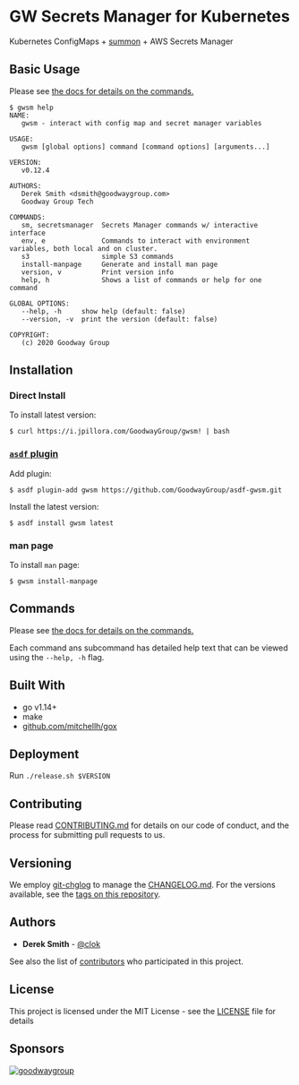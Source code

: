 # GW Secrets Manager for Kubernetes

Kubernetes ConfigMaps + [summon](https://github.com/cyberark/summon) + AWS Secrets Manager

## Basic Usage

Please see [the docs for details on the commands.](./docs/gwsm.md)

```
$ gwsm help
NAME:
   gwsm - interact with config map and secret manager variables

USAGE:
   gwsm [global options] command [command options] [arguments...]

VERSION:
   v0.12.4

AUTHORS:
   Derek Smith <dsmith@goodwaygroup.com>
   Goodway Group Tech

COMMANDS:
   sm, secretsmanager  Secrets Manager commands w/ interactive interface
   env, e              Commands to interact with environment variables, both local and on cluster.
   s3                  simple S3 commands
   install-manpage     Generate and install man page
   version, v          Print version info
   help, h             Shows a list of commands or help for one command

GLOBAL OPTIONS:
   --help, -h     show help (default: false)
   --version, -v  print the version (default: false)

COPYRIGHT:
   (c) 2020 Goodway Group
```

## Installation

### Direct Install

To install latest version:

```
$ curl https://i.jpillora.com/GoodwayGroup/gwsm! | bash
```

### [`asdf` plugin](https://github.com/GoodwayGroup/asdf-gwsm)

Add plugin:

```
$ asdf plugin-add gwsm https://github.com/GoodwayGroup/asdf-gwsm.git
```

Install the latest version:

```
$ asdf install gwsm latest
```

### man page

To install `man` page:

```
$ gwsm install-manpage
```

## Commands

Please see [the docs for details on the commands.](./docs/gwsm.md)

Each command ans subcommand has detailed help text that can be viewed using the `--help, -h` flag.

## Built With

* go v1.14+
* make
* [github.com/mitchellh/gox](https://github.com/mitchellh/gox)

## Deployment

Run `./release.sh $VERSION`

## Contributing

Please read [CONTRIBUTING.md](CONTRIBUTING.md) for details on our code of conduct, and the process for submitting pull
requests to us.

## Versioning

We employ [git-chglog](https://github.com/git-chglog/git-chglog) to manage the [CHANGELOG.md](CHANGELOG.md). For the
versions available, see the [tags on this repository](https://github.com/GoodwayGroup/gwsm/tags).

## Authors

* **Derek Smith** - [@clok](https://github.com/clok)

See also the list of [contributors](https://github.com/GoodwayGroup/gwvault/contributors) who participated in this
project.

## License

This project is licensed under the MIT License - see the [LICENSE](LICENSE) file for details

## Sponsors

[![goodwaygroup][goodwaygroup]](https://goodwaygroup.com)

[goodwaygroup]: https://s3.amazonaws.com/gw-crs-assets/goodwaygroup/logos/ggLogo_sm.png "Goodway Group"
